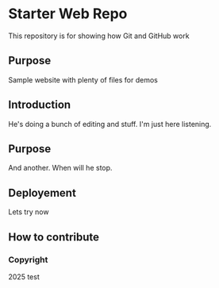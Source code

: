 # Starter Web Repo

This repository is for showing how Git and GitHub work

## Purpose

Sample website with plenty of files for demos

## Introduction
He's doing a bunch of editing and stuff. I'm just here listening.

## Purpose
And another. When will he stop.

## Deployement
Lets try now

## How to contribute

### Copyright
2025 test